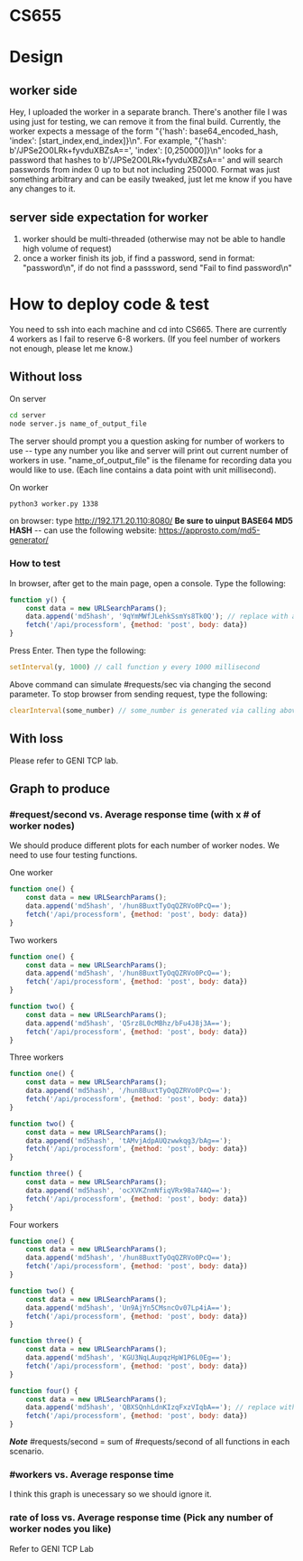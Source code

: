 # CS655

# Design
## worker side

Hey, I uploaded the worker in a separate branch. There's another file I was using just for testing, we can remove it from the final build. Currently, the worker expects a message of the form "{'hash': base64_encoded_hash, 'index': [start_index,end_index]}\n". For example, "{'hash': b'/JPSe2O0LRk+fyvduXBZsA==', 'index': [0,250000]}\n" looks for a password that hashes to b'/JPSe2O0LRk+fyvduXBZsA==' and will search passwords from index 0 up to but not including 250000. Format was just something arbitrary and can be easily tweaked, just let me know if you have any changes to it.

## server side expectation for worker
1. worker should be multi-threaded (otherwise may not be able to handle high volume of request) 
2. once a worker finish its job, if find a password, send in format: "password\n", if do not find a passsword, send "Fail to find password\n"

# How to deploy code & test
You need to ssh into each machine and cd into CS665. There are currently 4 workers as I fail to reserve 6-8 workers. (If you feel number of workers not enough, please let me know.)
## Without loss
On server
```sh
cd server
node server.js name_of_output_file
```
The server should prompt you a question asking for number of workers to use -- type any number you like and server will print out current number of workers in use. "name_of_output_file" is the filename for recording data you would like to use. (Each line contains a data point with unit millisecond).

On worker
```sh
python3 worker.py 1338
```
on browser: type http://192.171.20.110:8080/ **Be sure to uinput BASE64 MD5 HASH** -- can use the following website: https://approsto.com/md5-generator/

### How to test
In browser, after get to the main page, open a console. Type the following:
```javascript
function y() {
    const data = new URLSearchParams(); 
    data.append('md5hash', '9qYmMWfJLehkSsmYs8Tk0Q'); // replace with any hash you like
    fetch('/api/processform', {method: 'post', body: data})
}
```
Press Enter. Then type the following:
```javascript
setInterval(y, 1000) // call function y every 1000 millisecond
```
Above command can simulate #requests/sec via changing the second parameter. To stop browser from sending request, type the following:
```javascript
clearInterval(some_number) // some_number is generated via calling above command
```

## With loss
Please refer to GENI TCP lab.

## Graph to produce
### #request/second vs. Average response time (with x # of worker nodes)
We should produce different plots for each number of worker nodes. We need to use four testing functions.

One worker
```javascript
function one() {
    const data = new URLSearchParams(); 
    data.append('md5hash', '/hun8BuxtTyOqQZRVo0PcQ=='); 
    fetch('/api/processform', {method: 'post', body: data})
}
```
Two workers
```javascript
function one() {
    const data = new URLSearchParams(); 
    data.append('md5hash', '/hun8BuxtTyOqQZRVo0PcQ=='); 
    fetch('/api/processform', {method: 'post', body: data})
}

function two() {
    const data = new URLSearchParams(); 
    data.append('md5hash', 'Q5rz8L0cMBhz/bFu4J8j3A=='); 
    fetch('/api/processform', {method: 'post', body: data})
}
```
Three workers
```javascript
function one() {
    const data = new URLSearchParams(); 
    data.append('md5hash', '/hun8BuxtTyOqQZRVo0PcQ=='); 
    fetch('/api/processform', {method: 'post', body: data})
}

function two() {
    const data = new URLSearchParams(); 
    data.append('md5hash', 'tAMvjAdpAUQzwwkqg3/bAg=='); 
    fetch('/api/processform', {method: 'post', body: data})
}

function three() {
    const data = new URLSearchParams(); 
    data.append('md5hash', 'ocXVKZnmNfiqVRx98a74AQ=='); 
    fetch('/api/processform', {method: 'post', body: data})
}
```
Four workers
```javascript
function one() {
    const data = new URLSearchParams(); 
    data.append('md5hash', '/hun8BuxtTyOqQZRVo0PcQ=='); 
    fetch('/api/processform', {method: 'post', body: data})
}

function two() {
    const data = new URLSearchParams(); 
    data.append('md5hash', 'Un9AjYn5CMsncOv07Lp4iA=='); 
    fetch('/api/processform', {method: 'post', body: data})
}

function three() {
    const data = new URLSearchParams(); 
    data.append('md5hash', 'KGU3NqLAupqzHpW1P6L0Eg==');
    fetch('/api/processform', {method: 'post', body: data})
}

function four() {
    const data = new URLSearchParams(); 
    data.append('md5hash', 'QBXSQnhLdnKIzqFxzVIqbA=='); // replace with any hash you like
    fetch('/api/processform', {method: 'post', body: data})
}
```
***Note*** #requests/second = sum of #requests/second of all functions in each scenario.

### #workers vs. Average response time
I think this graph is unecessary so we should ignore it.

### rate of loss vs. Average response time (Pick any number of worker nodes you like)
Refer to GENI TCP Lab


